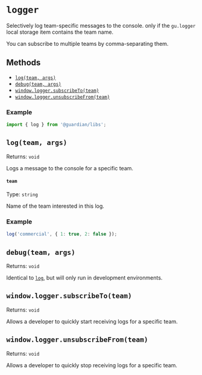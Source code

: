 # `logger`

Selectively log team-specific messages to the console.
only if the `gu.logger` local storage item contains the team name.

You can subscribe to multiple teams by comma-separating them.

## Methods

-   [`log(team, args)`][`log`]
-   [`debug(team, args)`][`debug`]
-   [`window.logger.subscribeTo(team)`](#windowloggersubscribetoteam)
-   [`window.logger.unsubscribeFrom(team)`](#windowloggerunsubscribefromteam)

### Example

```js
import { log } from '@guardian/libs';
```

## `log(team, args)`

Returns: `void`

Logs a message to the console for a specific team.

#### `team`

Type: `string`<br>

Name of the team interested in this log.

### Example

```js
log('commercial', { 1: true, 2: false });
```

## `debug(team, args)`

Returns: `void`

Identical to [`log`][], but will only run in development environments.

## `window.logger.subscribeTo(team)`

Returns: `void`

Allows a developer to quickly start receiving logs for a specific team.

## `window.logger.unsubscribeFrom(team)`

Returns: `void`

Allows a developer to quickly stop receiving logs for a specific team.

[`log`]: #logteam-args
[`debug`]: #debugteam-args
